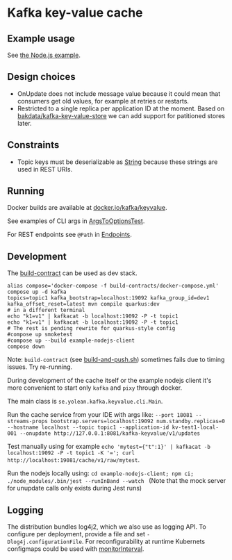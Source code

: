 
# Kafka key-value cache

## Example usage

See [the Node.js example](./example-nodejs-client/cache-update-flow.spec.js).

## Design choices

 * OnUpdate does not include message value because it could mean that consumers get old values, for example at retries or restarts.
 * Restricted to a single replica per application ID at the moment. Based on [bakdata/kafka-key-value-store](https://medium.com/bakdata/queryable-kafka-topics-with-kafka-streams-8d2cca9de33f) we can add support for patitioned stores later.

## Constraints

 * Topic keys must be deserializable as [String](https://kafka.apache.org/21/javadoc/org/apache/kafka/common/serialization/Serdes.html#String--) because these strings are used in REST URIs.

## Running

Docker builds are available at [docker.io/kafka/keyvalue](https://hub.docker.com/r/yolean/kafka-keyvalue).

See examples of CLI args in [ArgsToOptionsTest](./src/test/java/se/yolean/kafka/keyvalue/cli/ArgsToOptionsTest.java).

For REST endpoints see `@Path` in [Endpoints](./src/main/java/se/yolean/kafka/keyvalue/Endpoints.java).

## Development

The [build-contract](https://github.com/Yolean/build-contract/) can be used as dev stack.

```
alias compose='docker-compose -f build-contracts/docker-compose.yml'
compose up -d kafka
topics=topic1 kafka_bootstrap=localhost:19092 kafka_group_id=dev1 kafka_offset_reset=latest mvn compile quarkus:dev
# in a different terminal
echo "k1=v1" | kafkacat -b localhost:19092 -P -t topic1
echo "k1=v1" | kafkacat -b localhost:19092 -P -t topic1
# The rest is pending rewrite for quarkus-style config
#compose up smoketest
#compose up --build example-nodejs-client
compose down
```

Note: `build-contract` (see [build-and-push.sh](./build-and-push.sh)) sometimes fails due to timing issues. Try re-running.

During development of the cache itself or the example nodejs client
it's more convenient to start only `kafka` and `pixy` through docker.

The main class is `se.yolean.kafka.keyvalue.cli.Main`.

Run the cache service from your IDE with args like: `--port 18081 --streams-props bootstrap.servers=localhost:19092 num.standby.replicas=0 --hostname localhost --topic topic1 --application-id kv-test1-local-001 --onupdate http://127.0.0.1:8081/kafka-keyvalue/v1/updates`

Test manually using for example `echo 'mytest={"t":1}' | kafkacat -b localhost:19092 -P -t topic1 -K '='; curl http://localhost:19081/cache/v1/raw/mytest`.

Run the nodejs locally using: `cd example-nodejs-client; npm ci; ./node_modules/.bin/jest --runInBand --watch `
(Note that the mock server for unupdate calls only exists during Jest runs)

## Logging

The distribution bundles log4j2, which we also use as logging API.
To configure per deployment, provide a file and set `-Dlog4j.configurationFile`.
For reconfigurability at runtime Kubernets configmaps could be used with [monitorInterval](https://logging.apache.org/log4j/2.x/manual/configuration.html#AutomaticReconfiguration).
